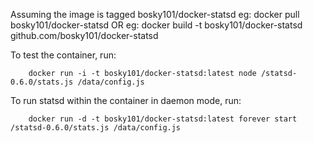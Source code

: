 Assuming the image is tagged bosky101/docker-statsd
eg: docker pull bosky101/docker-statsd
OR
eg: docker build -t bosky101/docker-statsd github.com/bosky101/docker-statsd

To test the container, run:

        docker run -i -t bosky101/docker-statsd:latest node /statsd-0.6.0/stats.js /data/config.js

To run statsd within the container in daemon mode, run:

        docker run -d -t bosky101/docker-statsd:latest forever start /statsd-0.6.0/stats.js /data/config.js
